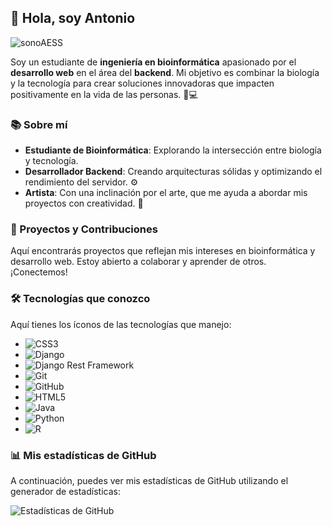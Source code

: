 ## 👋 Hola, soy Antonio  

![sonoAESS](https://github.com/user-attachments/assets/51805959-7827-4afc-8dcb-1b8d56adfb59)

Soy un estudiante de **ingeniería en bioinformática** apasionado por el **desarrollo web** en el área del **backend**. Mi objetivo es combinar la biología y la tecnología para crear soluciones innovadoras que impacten positivamente en la vida de las personas. 🌱💻

### 📚 Sobre mí

- **Estudiante de Bioinformática**: Explorando la intersección entre biología y tecnología.
- **Desarrollador Backend**: Creando arquitecturas sólidas y optimizando el rendimiento del servidor. ⚙️
- **Artista**: Con una inclinación por el arte, que me ayuda a abordar mis proyectos con creatividad. 🎨

### 🚀 Proyectos y Contribuciones

Aquí encontrarás proyectos que reflejan mis intereses en bioinformática y desarrollo web. Estoy abierto a colaborar y aprender de otros. ¡Conectemos! 

### 🛠️ Tecnologías que conozco

Aquí tienes los íconos de las tecnologías que manejo:

- ![CSS3](https://img.shields.io/badge/CSS3-1572B6?style=flat-square&logo=css3&logoColor=white)
- ![Django](https://img.shields.io/badge/Django-092E20?style=flat-square&logo=django&logoColor=white)
- ![Django Rest Framework](https://img.shields.io/badge/Django%20Rest%20Framework-FF8C00?style=flat-square&logo=django&logoColor=white)
- ![Git](https://img.shields.io/badge/Git-F05032?style=flat-square&logo=git&logoColor=white)
- ![GitHub](https://img.shields.io/badge/GitHub-181717?style=flat-square&logo=github&logoColor=white)
- ![HTML5](https://img.shields.io/badge/HTML5-E34F26?style=flat-square&logo=html5&logoColor=white)
- ![Java](https://img.shields.io/badge/Java-007396?style=flat-square&logo=java&logoColor=white)
- ![Python](https://img.shields.io/badge/Python-3776AB?style=flat-square&logo=python&logoColor=white)
- ![R](https://img.shields.io/badge/R-276DC3?style=flat-square&logo=r&logoColor=white)

### 📊 Mis estadísticas de GitHub

A continuación, puedes ver mis estadísticas de GitHub utilizando el generador de estadísticas:

![Estadísticas de GitHub](https://github-readme-stats.vercel.app/api?username=sonoAESS&show_icons=true&theme=radical)
<!--
**sonoAESS/sonoAESS** is a ✨ _special_ ✨ repository because its `README.md` (this file) appears on your GitHub profile.

Here are some ideas to get you started:

- 🔭 I’m currently working on ...
- 🌱 I’m currently learning ...
- 👯 I’m looking to collaborate on ...
- 🤔 I’m looking for help with ...
- 💬 Ask me about ...
- 📫 How to reach me: ...
- 😄 Pronouns: ...
- ⚡ Fun fact: ...
-->
